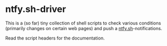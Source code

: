 # ntfy.sh-driver

This is a (so far) tiny collection of shell scripts to check various conditions
(primarily changes on certain web pages) and push a [ntfy.sh][1]-notifications.

Read the script headers for the documentation.

[1]: https://ntfy.sh/
